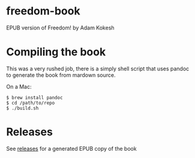 # freedom-book
EPUB version of Freedom! by Adam Kokesh

# Compiling the book
This was a very rushed job, there is a simply shell script that uses pandoc to generate the book from mardown source.

On a Mac:
```
$ brew install pandoc
$ cd /path/to/repo
$ ./build.sh
```

# Releases
See [releases](https://github.com/waynemoore/freedom-book/releases/latest) for a generated EPUB copy of the book
